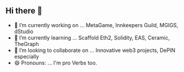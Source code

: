 ## Hi there 👋


- 🔭 I’m currently working on ... MetaGame, Innkeepers Guild, MGIGS, dStudio
- 🌱 I’m currently learning ... Scaffold Eth2, Solidity, EAS, Ceramic, TheGraph
- 👯 I’m looking to collaborate on ... Innovative web3 projects, DePIN especially
- 😄 Pronouns: ... I'm pro Verbs too.


